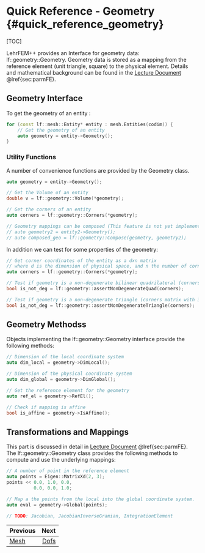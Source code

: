 # Quick Reference - Geometry {#quick_reference_geometry}

[TOC]

LehrFEM++ provides an Interface for geometry data: lf::geometry::Geometry. Geometry data is stored as a mapping from the reference element (unit triangle, square) to the physical element. Details and mathematical background can be found in the [Lecture Document](https://www.sam.math.ethz.ch/~grsam/NUMPDEFL/NUMPDE.pdf) @lref{sec:parmFE}.

## Geometry Interface

To get the geometry of an entity :

```cpp
for (const lf::mesh::Entity* entity : mesh.Entities(codim)) {
    // Get the geometry of an entity
    auto geometry = entity->Geometry();
}
```

### Utility Functions

A number of convenience functions are provided by the Geometry class.

```cpp
auto geometry = entity->Geometry();

// Get the Volume of an entity
double v = lf::geometry::Volume(*geometry);

// Get the corners of an entity
auto corners = lf::geometry::Corners(*geometry);

// Geometry mappings can be composed (This feature is not yet implemented)
// auto geometry2 = entity2->Geometry();
// auto composed_geo = lf::geometry::Compose(geometry, geometry2);
```

In addition we can test for some properties of the geometry:

```cpp
// Get corner coordinates of the entity as a dxn matrix
// where d is the dimension of physical space, and n the number of corners.
auto corners = lf::geometry::Corners(*geometry);

// Test if geometry is a non-degenerate bilinear quadrilateral (corners matrix with 4 cols)
bool is_not_deg = lf::geometry::assertNonDegenerateQuad(corners);

// Test if geometry is a non-degenerate triangle (corners matrix with 3 cols)
bool is_not_deg = lf::geometry::assertNonDegenerateTriangle(corners);
```

## Geometry Methodss

Objects implementing the lf::geometry::Geometry interface provide the following methods:

```cpp
// Dimension of the local coordinate system
auto dim_local = geometry->DimLocal(); 

// Dimension of the physical coordinate system
auto dim_global = geometry->DimGlobal();

// Get the reference element for the geometry
auto ref_el = geometry->RefEl();

// Check if mapping is affine
bool is_affine = geometry->IsAffine();
```

## Transformations and Mappings 

This part is discussed in detail in [Lecture Document](https://www.sam.math.ethz.ch/~grsam/NUMPDEFL/NUMPDE.pdf) @lref{sec:parmFE}. The lf::geometry::Geometry class provides the following methods to compute and use the underlying mappings:

```cpp
// A number of point in the reference element
auto points = Eigen::MatrixXd(2, 3);
points << 0.0, 1.0, 0.0,
          0.0, 0.0, 1.0;

// Map a the points from the local into the global coordinate system.
auto eval = geometry->Global(points);

// TODO: Jacobian, JacobianInverseGramian, IntegrationElement  

```

<!-- Next and previous buttons -->
<div class="section_buttons">
 
| Previous                        |                            Next |
| :------------------------------ | ------------------------------: |
| [Mesh](quick_reference_mesh.md) | [Dofs](quick_reference_dofs.md) |
 
</div>
